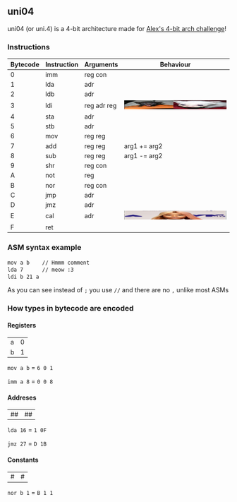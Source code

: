 ## uni04
uni04 (or uni.4) is a 4-bit architecture made for [Alex's 4-bit arch challenge](http://207.180.202.42/common/events/4bit-1.html)!

### Instructions

| Bytecode | Instruction | Arguments     | Behaviour    |
| -------- | ----------- | ------------- | ------------ |
| 0        | imm         | reg con       |              |
| 1        | lda         | adr           |              |
| 2        | ldb         | adr           |              |
| 3        | ldi         | reg adr reg   | <img src="scrunkly.jpg" width="300" height="20"> |
| 4        | sta         | adr           |              |
| 5        | stb         | adr           |              |
| 6        | mov         | reg reg       |              |
| 7        | add         | reg reg       | arg1 += arg2 |
| 8        | sub         | reg reg       | arg1 -= arg2 |
| 9        | shr         | reg con       |              |
| A        | not         | reg           |              |
| B        | nor         | reg con       |              |
| C        | jmp         | adr           |              |
| D        | jmz         | adr           |              |
| E        | cal         | adr           | <img src="niki.png" width="300" height="20"> |
| F        | ret         |               |              |

### ASM syntax example

```
mov a b    // Hmmm comment
lda 7      // meow :3
ldi b 21 a
```

As you can see instead of `;` you use `//` and there are no `,` unlike most ASMs

### How types in bytecode are encoded

#### Registers

| | |
|-|-|
|a|0|
|b|1|

`mov a b` = `6 0 1`

`imm a 8` = `0 0 8`

#### Addreses

|  |  |
|--|--|
|##|##|

`lda 16` = `1 0F`

`jmz 27` = `D 1B`

#### Constants

| | |
|-|-|
|#|#|

`nor b 1` = `B 1 1`
